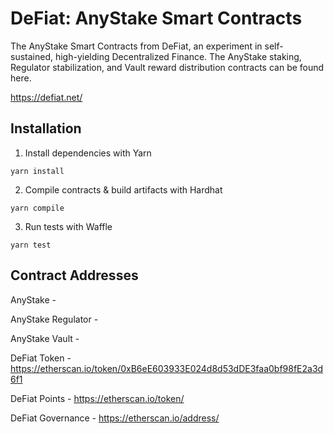 # DeFiat: AnyStake Smart Contracts

The AnyStake Smart Contracts from DeFiat, an experiment in self-sustained, high-yielding Decentralized Finance. The AnyStake staking, Regulator stabilization, and Vault reward distribution contracts can be found here.

https://defiat.net/

## Installation

1. Install dependencies with Yarn

```
yarn install
```

2. Compile contracts & build artifacts with Hardhat

```
yarn compile
```

3. Run tests with Waffle

```
yarn test
```

## Contract Addresses

AnyStake -

AnyStake Regulator -

AnyStake Vault -

DeFiat Token - https://etherscan.io/token/0xB6eE603933E024d8d53dDE3faa0bf98fE2a3d6f1

DeFiat Points - https://etherscan.io/token/

DeFiat Governance - https://etherscan.io/address/
